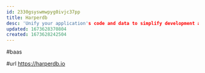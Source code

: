 ```yaml
---
id: 2330gsyswmwpyg0ivjc37pp
title: Harperdb
desc: 'Unify your application's code and data to simplify development and scale performance globally'
updated: 1673628370804
created: 1673628242504
---
```


#baas

#url https://harperdb.io
